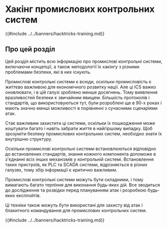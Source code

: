 # Хакінг промислових контрольних систем

{{#include ../../banners/hacktricks-training.md}}

## Про цей розділ

Цей розділ містить всю інформацію про промислові контрольні системи, включаючи концепції, а також методології їх хакінгу з різними проблемами безпеки, які в них існують.

Промислові контрольні системи є всюди, оскільки промисловість є життєво важливою для економічного розвитку нації. Але ці ICS важко оновлювати, і в цій галузі зроблено менше досягнень. Тому виявлення вразливостей безпеки є звичайним явищем. Більшість протоколів і стандартів, що використовуються тут, були розроблені ще в 90-х роках і мають значно менші можливості в порівнянні з сучасними сценаріями атак.

Стає важливим захистити ці системи, оскільки їх пошкодження може коштувати багато і навіть забрати життя в найгіршому випадку. Щоб зрозуміти безпеку промислових контрольних систем, необхідно знати їх внутрішню структуру.

Оскільки промислові контрольні системи встановлюються відповідно до встановлених стандартів, знання кожного компонента допоможе в з'єднанні всіх інших механізмів у контрольній системі. Встановлення таких пристроїв, як PLC та SCADA системи, відрізняється в різних галузях, тому збір інформації є критично важливим.

Промислові контрольні системи можуть бути складними, і тому вимагають багато терпіння для виконання будь-яких дій. Все зводиться до дослідження та розвідки перед плануванням атак і розробкою будь-яких експлойтів.

Ці техніки також можуть бути використані для захисту від атак і блакитного командування для промислових контрольних систем.

{{#include ../../banners/hacktricks-training.md}}
